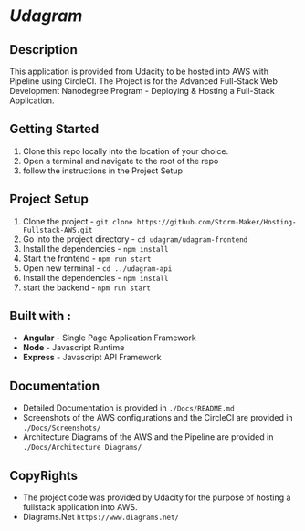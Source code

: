 # *Udagram*
## Description
This application is provided from Udacity to be hosted into AWS with Pipeline using CircleCI. The Project is for the Advanced Full-Stack Web Development Nanodegree Program - Deploying & Hosting a Full-Stack Application.
## Getting Started
1. Clone this repo locally into the location of your choice.
2. Open a terminal and navigate to the root of the repo
3. follow the instructions in the Project Setup
## Project Setup
1. Clone the project - `git clone https://github.com/Storm-Maker/Hosting-Fullstack-AWS.git`
2. Go into the project directory - `cd udagram/udagram-frontend`
3. Install the dependencies - `npm install`
4. Start the frontend - `npm run start`
5. Open new terminal - `cd ../udagram-api`
6. Install the dependencies - `npm install`
7. start the backend - `npm run start`
## Built with :
- **Angular** -  Single Page Application Framework
- **Node**  - Javascript Runtime
- **Express** -  Javascript API Framework
## Documentation
- Detailed Documentation is provided in `./Docs/README.md`
- Screenshots of the AWS configurations and the CircleCI are provided in `./Docs/Screenshots/`
- Architecture Diagrams of the AWS and the Pipeline are provided in `./Docs/Architecture Diagrams/`
## CopyRights
- The project code was provided by Udacity for the purpose of hosting a fullstack application into AWS.
- Diagrams.Net `https://www.diagrams.net/`






